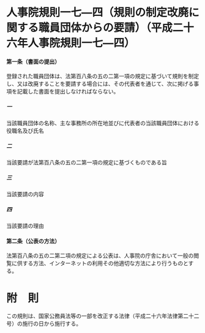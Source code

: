 # 人事院規則一七―四（規則の制定改廃に関する職員団体からの要請）（平成二十六年人事院規則一七―四）
#### 第一条（書面の提出）
登録された職員団体は、法第百八条の五の二第一項の規定に基づいて規則を制定し、又は改廃することを要請する場合には、その代表者を通じて、次に掲げる事項を記載した書面を提出しなければならない。
##### 一
当該職員団体の名称、主な事務所の所在地並びに代表者の当該職員団体における役職名及び氏名
##### 二
当該要請が法第百八条の五の二第一項の規定に基づくものである旨
##### 三
当該要請の内容
##### 四
当該要請の理由
#### 第二条（公表の方法）
法第百八条の五の二第二項の規定による公表は、人事院の庁舎において一般の閲覧に供する方法、インターネットの利用その他適切な方法により行うものとする。
# 附　則
この規則は、国家公務員法等の一部を改正する法律（平成二十六年法律第二十二号）の施行の日から施行する。
